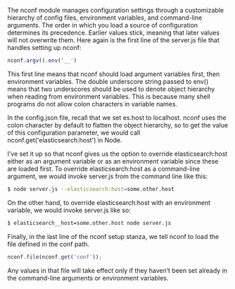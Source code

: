 

The nconf module manages configuration settings through a customizable
hierarchy of config files, environment variables, and command-line arguments.
The order in which you load a source of configuration determines its precedence.
Earlier values stick, meaning that later values will not overwrite them.
Here again is the first line of the server.js file that handles setting up nconf:

```js
nconf.argv().env('__')
```

This first line means that nconf should load argument variables first, then
environment variables. The double underscore string passed to env() means
that two underscores should be used to denote object hierarchy when reading
from environment variables. This is because many shell programs do not
allow colon characters in variable names.


In the config.json file, recall that we set es.host
to localhost. nconf uses the colon character by default to flatten the object hierarchy,
so to get the value of this configuration parameter, we would call
nconf.get('elasticsearch:host') in Node.


I’ve set it up so that nconf gives us the option to override elasticsearch:host either
as an argument variable or as an environment variable since these are loaded
first. To override elasticsearch:host as a command-line argument, we would invoke server.js
from the command line like this:

```sh
$ node server.js --elasticsearch:host=some.other.host
```

On the other hand, to override elasticsearch:host with an environment variable, we would
invoke server.js like so:

```sh
$ elasticsearch__host=some.other.host node server.js
```


Finally, in the last line of the nconf setup stanza, we tell nconf to load the file
defined in the conf path.

```js
nconf.file(nconf.get('conf'));
```

Any values in that file will take effect only if they haven’t been set already in
the command-line arguments or environment variables.